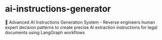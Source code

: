 # ai-instructions-generator
🔬 Advanced AI Instructions Generation System - Reverse engineers human expert decision patterns to create precise AI extraction instructions for legal documents using LangGraph workflows
